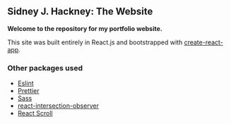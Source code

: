 ## Sidney J. Hackney: The Website


**Welcome to the repository for my portfolio website.**

This site was built entirely in React.js and bootstrapped with [create-react-app](https://github.com/facebook/create-react-app).

### Other packages used
* [Eslint](https://www.npmjs.com/package/eslint)
* [Prettier](https://www.npmjs.com/package/prettier)
* [Sass](https://www.npmjs.com/package/sass)
* [react-intersection-observer](https://www.npmjs.com/package/react-intersection-observer)
* [React Scroll](https://www.npmjs.com/package/react-scroll)
